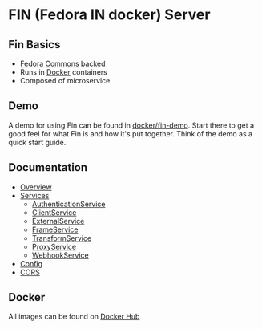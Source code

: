 # FIN (Fedora IN docker) Server

## Fin Basics
 - [Fedora Commons](http://fedorarepository.org/) backed
 - Runs in [Docker](https://www.docker.com/) containers
 - Composed of microservice

## Demo

A demo for using Fin can be found in [docker/fin-demo](docker/fin-demo/README.md).  Start there to get a good feel for what Fin is and how it's put together.  Think of the demo as a quick start guide.

## Documentation

- [Overview](docs/README.md)
- [Services](services/README.md)
  - [AuthenticationService](docs/authentication-service/README.md)
  - [ClientService](docs/client-service/README.md)
  - [ExternalService](docs/external-service/README.md)
  - [FrameService](docs/frame-service/README.md)
  - [TransformService](docs/transform-service/README.md)
  - [ProxyService](docs/proxy-service/README.md)
  - [WebhookService](docs/webhook-service/README.md)
- [Config](docs/env-config.md)
- [CORS](docs/cors.md)

## Docker

All images can be found on [Docker Hub](https://hub.docker.com/u/ucdlib/)
